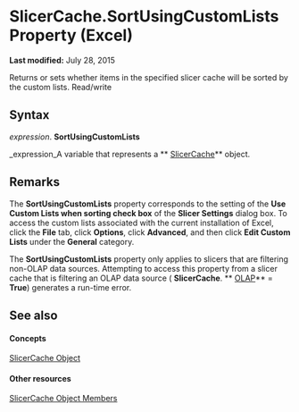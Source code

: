 
# SlicerCache.SortUsingCustomLists Property (Excel)

 **Last modified:** July 28, 2015

Returns or sets whether items in the specified slicer cache will be sorted by the custom lists. Read/write

## Syntax

 _expression_. **SortUsingCustomLists**

 _expression_A variable that represents a  ** [SlicerCache](6e6533e3-0503-a1d3-9ecd-f7997233565f.md)** object.


## Remarks

The  **SortUsingCustomLists** property corresponds to the setting of the **Use Custom Lists when sorting check box** of the **Slicer Settings** dialog box. To access the custom lists associated with the current installation of Excel, click the **File** tab, click **Options**, click  **Advanced**, and then click  **Edit Custom Lists** under the **General** category.

The  **SortUsingCustomLists** property only applies to slicers that are filtering non-OLAP data sources. Attempting to access this property from a slicer cache that is filtering an OLAP data source ( **SlicerCache**. ** [OLAP](621ca936-5b60-98be-45a2-ea15ef5297ba.md)** = **True**) generates a run-time error.


## See also


#### Concepts


 [SlicerCache Object](6e6533e3-0503-a1d3-9ecd-f7997233565f.md)
#### Other resources


 [SlicerCache Object Members](59572fc4-0dd9-096a-61b9-7775f90ac7be.md)
